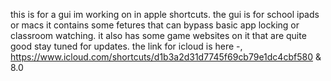 this is for a gui im working on in apple shortcuts.
the gui is for school ipads or macs it contains some fetures that can bypass basic app locking or classroom watching.
it also has some game websites on it that are quite good stay tuned for updates.
the link for icloud is here -, 
https://www.icloud.com/shortcuts/d1b3a2d31d7745f69cb79e1dc4cbf580
&
8.0
